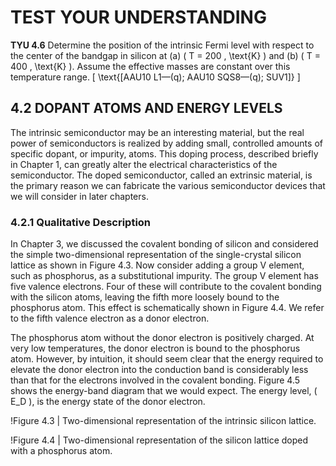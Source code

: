 # TEST YOUR UNDERSTANDING

**TYU 4.6** Determine the position of the intrinsic Fermi level with respect to the center of the bandgap in silicon at (a) \( T = 200 \, \text{K} \) and (b) \( T = 400 \, \text{K} \). Assume the effective masses are constant over this temperature range. \[ \text{[AAU10 L1—(q); AAU10 SQS8—(q); SUV1]} \]

## 4.2 DOPANT ATOMS AND ENERGY LEVELS

The intrinsic semiconductor may be an interesting material, but the real power of semiconductors is realized by adding small, controlled amounts of specific dopant, or impurity, atoms. This doping process, described briefly in Chapter 1, can greatly alter the electrical characteristics of the semiconductor. The doped semiconductor, called an extrinsic material, is the primary reason we can fabricate the various semiconductor devices that we will consider in later chapters.

### 4.2.1 Qualitative Description

In Chapter 3, we discussed the covalent bonding of silicon and considered the simple two-dimensional representation of the single-crystal silicon lattice as shown in Figure 4.3. Now consider adding a group V element, such as phosphorus, as a substitutional impurity. The group V element has five valence electrons. Four of these will contribute to the covalent bonding with the silicon atoms, leaving the fifth more loosely bound to the phosphorus atom. This effect is schematically shown in Figure 4.4. We refer to the fifth valence electron as a donor electron.

The phosphorus atom without the donor electron is positively charged. At very low temperatures, the donor electron is bound to the phosphorus atom. However, by intuition, it should seem clear that the energy required to elevate the donor electron into the conduction band is considerably less than that for the electrons involved in the covalent bonding. Figure 4.5 shows the energy-band diagram that we would expect. The energy level, \( E_D \), is the energy state of the donor electron.

!Figure 4.3 | Two-dimensional representation of the intrinsic silicon lattice.

!Figure 4.4 | Two-dimensional representation of the silicon lattice doped with a phosphorus atom.